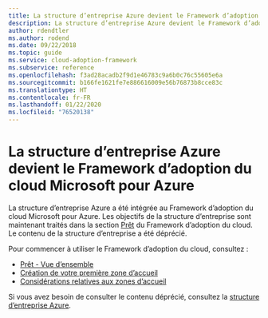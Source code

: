 ```yaml
---
title: La structure d’entreprise Azure devient le Framework d’adoption du cloud Microsoft pour Azure
description: La structure d’entreprise Azure devient le Framework d’adoption du cloud Microsoft pour Azure.
author: rdendtler
ms.author: rodend
ms.date: 09/22/2018
ms.topic: guide
ms.service: cloud-adoption-framework
ms.subservice: reference
ms.openlocfilehash: f3ad28acadb2f9d1e46783c9a6b0c76c55605e6a
ms.sourcegitcommit: b166fe1621fe7e886616009e56b76873b8cce83c
ms.translationtype: HT
ms.contentlocale: fr-FR
ms.lasthandoff: 01/22/2020
ms.locfileid: "76520138"
---
```

# <a name="azure-enterprise-scaffold-is-now-the-microsoft-cloud-adoption-framework-for-azure"></a>La structure d’entreprise Azure devient le Framework d’adoption du cloud Microsoft pour Azure

La structure d’entreprise Azure a été intégrée au Framework d’adoption du cloud Microsoft pour Azure. Les objectifs de la structure d’entreprise sont maintenant traités dans la section [Prêt](../ready/index.md) du Framework d’adoption du cloud. Le contenu de la structure d’entreprise a été déprécié.

Pour commencer à utiliser le Framework d’adoption du cloud, consultez :

- [Prêt - Vue d’ensemble](../ready/index.md)
- [Création de votre première zone d’accueil](../ready/azure-setup-guide/migration-landing-zone.md)
- [Considérations relatives aux zones d’accueil](../ready/considerations/index.md)

Si vous avez besoin de consulter le contenu déprécié, consultez la [structure d’entreprise Azure](.\migration-with-enterprise-scaffold.md).
